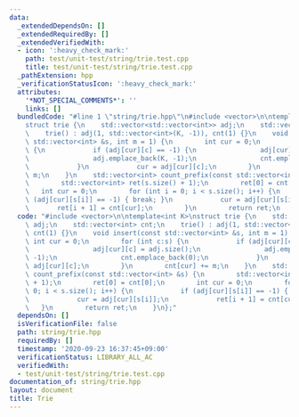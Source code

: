 ```yaml
---
data:
  _extendedDependsOn: []
  _extendedRequiredBy: []
  _extendedVerifiedWith:
  - icon: ':heavy_check_mark:'
    path: test/unit-test/string/trie.test.cpp
    title: test/unit-test/string/trie.test.cpp
  _pathExtension: hpp
  _verificationStatusIcon: ':heavy_check_mark:'
  attributes:
    '*NOT_SPECIAL_COMMENTS*': ''
    links: []
  bundledCode: "#line 1 \"string/trie.hpp\"\n#include <vector>\n\ntemplate<int K>\n\
    struct trie {\n    std::vector<std::vector<int>> adj;\n    std::vector<int> cnt;\n\
    \    trie() : adj(1, std::vector<int>(K, -1)), cnt(1) {}\n    void insert(const\
    \ std::vector<int> &s, int m = 1) {\n        int cur = 0;\n        for (int c:s)\
    \ {\n            if (adj[cur][c] == -1) {\n                adj[cur][c] = adj.size();\n\
    \                adj.emplace_back(K, -1);\n                cnt.emplace_back(0);\n\
    \            }\n            cur = adj[cur][c];\n        }\n        cnt[cur] +=\
    \ m;\n    }\n    std::vector<int> count_prefix(const std::vector<int> &s) {\n\
    \        std::vector<int> ret(s.size() + 1);\n        ret[0] = cnt[0];\n     \
    \   int cur = 0;\n        for (int i = 0; i < s.size(); i++) {\n            if\
    \ (adj[cur][s[i]] == -1) { break; }\n            cur = adj[cur][s[i]];\n     \
    \       ret[i + 1] = cnt[cur];\n        }\n        return ret;\n    }\n};\n"
  code: "#include <vector>\n\ntemplate<int K>\nstruct trie {\n    std::vector<std::vector<int>>\
    \ adj;\n    std::vector<int> cnt;\n    trie() : adj(1, std::vector<int>(K, -1)),\
    \ cnt(1) {}\n    void insert(const std::vector<int> &s, int m = 1) {\n       \
    \ int cur = 0;\n        for (int c:s) {\n            if (adj[cur][c] == -1) {\n\
    \                adj[cur][c] = adj.size();\n                adj.emplace_back(K,\
    \ -1);\n                cnt.emplace_back(0);\n            }\n            cur =\
    \ adj[cur][c];\n        }\n        cnt[cur] += m;\n    }\n    std::vector<int>\
    \ count_prefix(const std::vector<int> &s) {\n        std::vector<int> ret(s.size()\
    \ + 1);\n        ret[0] = cnt[0];\n        int cur = 0;\n        for (int i =\
    \ 0; i < s.size(); i++) {\n            if (adj[cur][s[i]] == -1) { break; }\n\
    \            cur = adj[cur][s[i]];\n            ret[i + 1] = cnt[cur];\n     \
    \   }\n        return ret;\n    }\n};"
  dependsOn: []
  isVerificationFile: false
  path: string/trie.hpp
  requiredBy: []
  timestamp: '2020-09-23 16:37:45+09:00'
  verificationStatus: LIBRARY_ALL_AC
  verifiedWith:
  - test/unit-test/string/trie.test.cpp
documentation_of: string/trie.hpp
layout: document
title: Trie
---
```


